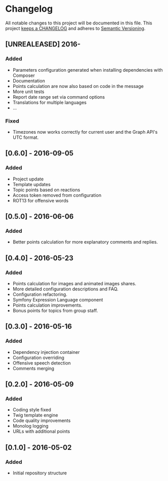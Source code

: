 # Changelog

All notable changes to this project will be documented in this file. This project
[keeps a CHANGELOG](http://keepachangelog.com/) and adheres to
[Semantic Versioning](http://semver.org/).


## [UNREALEASED] 2016-

### Added

* Parameters configuration generated when installing dependencies with Composer
* Documentation
* Points calculation are now also based on code in the message
* More unit tests
* Report date range set via command options
* Translations for multiple languages
* ...

### Fixed

* Timezones now works correctly for current user and the Graph API's UTC format.

## [0.6.0] - 2016-09-05

### Added

* Project update
* Template updates
* Topic points based on reactions
* Access token removed from configuration
* ROT13 for offensive words


## [0.5.0] - 2016-06-06

### Added

* Better points calculation for more explanatory comments and replies.


## [0.4.0] - 2016-05-23

### Added

* Points calculation for images and animated images shares.
* More detailed configuration descriptions and FAQ.
* Configuration refactoring.
* Symfony Expression Language component
* Points calculation improvements.
* Bonus points for topics from group staff.


## [0.3.0] - 2016-05-16

### Added

* Dependency injection container
* Configuration overriding
* Offensive speech detection
* Comments merging


## [0.2.0] - 2016-05-09

### Added

* Coding style fixed
* Twig template engine
* Code quality improvements
* Monolog logging
* URLs with additional points

## [0.1.0] - 2016-05-02

### Added

* Initial repository structure
